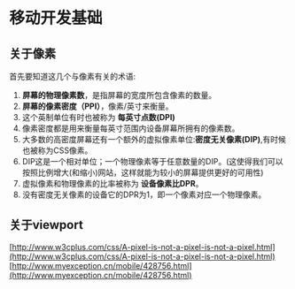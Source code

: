 # 移动开发基础
## 关于像素
首先要知道这几个与像素有关的术语:
1. **屏幕的物理像素数**，是指屏幕的宽度所包含像素的数量。
2. **屏幕的像素密度（PPI）**，像素/英寸来衡量。
3. 这个英制单位有时也被称为 **每英寸点数(DPI)**
4. 像素密度都是用来衡量每英寸范围内设备屏幕所拥有的像素数。
5. 大多数的高密度屏幕还有一个额外的虚拟像素单位:**密度无关像素(DIP)**,有时候也被称为CSS像素。
6. DIP这是一个相对单位；一个物理像素等于任意数量的DIP。(这使得我们可以按照比例增大(和缩小)网站，这样就能为较小的屏幕提供更好的可用性)
7. 虚拟像素和物理像素的比率被称为 **设备像素比DPR**。
8. 没有密度无关像素的设备它的DPR为1，即一个像素对应一个物理像素。

## 关于viewport
[http://www.w3cplus.com/css/A-pixel-is-not-a-pixel-is-not-a-pixel.html](http://www.w3cplus.com/css/A-pixel-is-not-a-pixel-is-not-a-pixel.html) [http://www.myexception.cn/mobile/428756.html](http://www.myexception.cn/mobile/428756.html)
